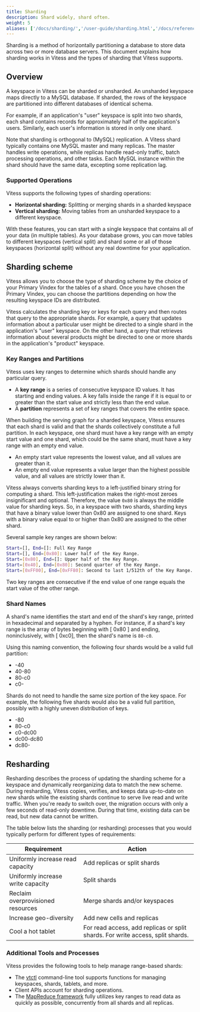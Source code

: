 ```yaml
---
title: Sharding
description: Shard widely, shard often.
weight: 5
aliases: ['/docs/sharding/','/user-guide/sharding.html','/docs/reference/sharding/']
---
```


Sharding is a method of horizontally partitioning a database to store data across two or more database servers. This document explains how sharding works in Vitess and the types of sharding that Vitess supports.

## Overview

A keyspace in Vitess can be sharded or unsharded. An unsharded keyspace maps directly to a MySQL database. If sharded, the rows of the keyspace are partitioned into different databases of identical schema.

For example, if an application's "user" keyspace is split into two shards, each shard contains records for approximately half of the application's users. Similarly, each user's information is stored in only one shard.

Note that sharding is orthogonal to (MySQL) replication. A Vitess shard typically contains one MySQL master and many replicas. The master handles write operations, while replicas handle read-only traffic, batch processing operations, and other tasks. Each MySQL instance within the shard should have the same data, excepting some replication lag.

### Supported Operations

Vitess supports the following types of sharding operations:

* **Horizontal sharding:** Splitting or merging shards in a sharded keyspace
* **Vertical sharding:** Moving tables from an unsharded keyspace to
  a different keyspace.

With these features, you can start with a single keyspace that contains all of your data (in multiple tables). As your database grows, you can move tables to different keyspaces (vertical split) and shard some or all of those keyspaces (horizontal split) without any real downtime for your application.

## Sharding scheme

Vitess allows you to choose the type of sharding scheme by the choice of your Primary Vindex for the tables of a shard. Once you have chosen the Primary Vindex, you can choose the partitions depending on how the resulting keyspace IDs are distributed.

Vitess calculates the sharding key or keys for each query and then routes that query to the appropriate shards. For example, a query that updates information about a particular user might be directed to a single shard in the application's "user" keyspace. On the other hand, a query that retrieves information about several products might be directed to one or more shards in the application's "product" keyspace.

### Key Ranges and Partitions

Vitess uses key ranges to determine which shards should handle any particular query.

* A **key range** is a series of consecutive keyspace ID values. It has starting and ending values. A key falls inside the range if it is equal to or greater than the start value and strictly less than the end value.
* A **partition** represents a set of key ranges that covers the entire space.

When building the serving graph for a sharded keyspace, Vitess ensures that each shard is valid and that the shards collectively constitute a full partition. In each keyspace, one shard must have a key range with an empty start value and one shard, which could be the same shard, must have a key range with an empty end value.

* An empty start value represents the lowest value, and all values are greater than it.
* An empty end value represents a value larger than the highest possible value, and all values are strictly lower than it.

Vitess always converts sharding keys to a left-justified binary string for computing a shard. This left-justification makes the right-most zeroes insignificant and optional. Therefore, the value `0x80` is always the middle value for sharding keys. So, in a keyspace with two shards, sharding keys that have a binary value lower than 0x80 are assigned to one shard. Keys with a binary value equal to or higher than 0x80 are assigned to the other shard.

Several sample key ranges are shown below:

``` sh
Start=[], End=[]: Full Key Range
Start=[], End=[0x80]: Lower half of the Key Range.
Start=[0x80], End=[]: Upper half of the Key Range.
Start=[0x40], End=[0x80]: Second quarter of the Key Range.
Start=[0xFF00], End=[0xFF80]: Second to last 1/512th of the Key Range.
```

Two key ranges are consecutive if the end value of one range equals the start value of the other range.

### Shard Names

A shard's name identifies the start and end of the shard's key range, printed in hexadecimal and separated by a hyphen. For instance, if a shard's key range is the array of bytes beginning with [ 0x80 ] and ending, noninclusively, with [ 0xc0], then the shard's name is `80-c0`.

Using this naming convention, the following four shards would be a valid full partition:

* -40
* 40-80
* 80-c0
* c0-

Shards do not need to handle the same size portion of the key space. For example, the following five shards would also be a valid full partition, possibly with a highly uneven distribution of keys.

* -80
* 80-c0
* c0-dc00
* dc00-dc80
* dc80-

## Resharding

Resharding describes the process of updating the sharding scheme for a keyspace and dynamically reorganizing data to match the new scheme. During resharding, Vitess copies, verifies, and keeps data up-to-date on new shards while the existing shards continue to serve live read and write traffic. When you're ready to switch over, the migration occurs with only a few seconds of read-only downtime. During that time, existing data can be read, but new data cannot be written.

The table below lists the sharding (or resharding) processes that you would typically perform for different types of requirements:

Requirement | Action
----------- | ------
Uniformly increase read capacity | Add replicas or split shards
Uniformly increase write capacity | Split shards
Reclaim overprovisioned resources | Merge shards and/or keyspaces
Increase geo-diversity | Add new cells and replicas
Cool a hot tablet | For read access, add replicas or split shards. For write access, split shards.

### Additional Tools and Processes

Vitess provides the following tools to help manage range-based shards:

* The [vtctl](../vtctl) command-line tool supports functions for managing keyspaces, shards, tablets, and more.
* Client APIs account for sharding operations.
* The [MapReduce framework](https://github.com/vitessio/vitess/tree/master/java/hadoop/src/main/java/io/vitess/hadoop) fully utilizes key ranges to read data as quickly as possible, concurrently from all shards and all replicas.

